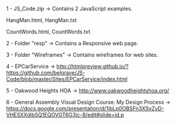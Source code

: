 1 - JS_Code.zip -> Contains 2 JavaScript examples.

HangMan.html, HangMan.txt

CountWords.html, CountWords.txt

2 - Folder "resp" -> Contains a Responsive web page.

3 - Folder "Wireframes" -> Contains wireframes for web sites.

4 - EPCarService -> http://htmlpreview.github.io/?https://github.com/belgrave/JS-Code/blob/master/Sites/EPCarService/index.html

5 - Oakwood Heights HOA -> http://www.oakwoodheightshoa.org/

6 - General Assembly Visual Design Course: My Design Process -> https://docs.google.com/presentation/d/1ibLp0OBSFn3XSvZyD-VHESXXdibSQ1EQOVGT6G3jc-8/edit#slide=id.p

